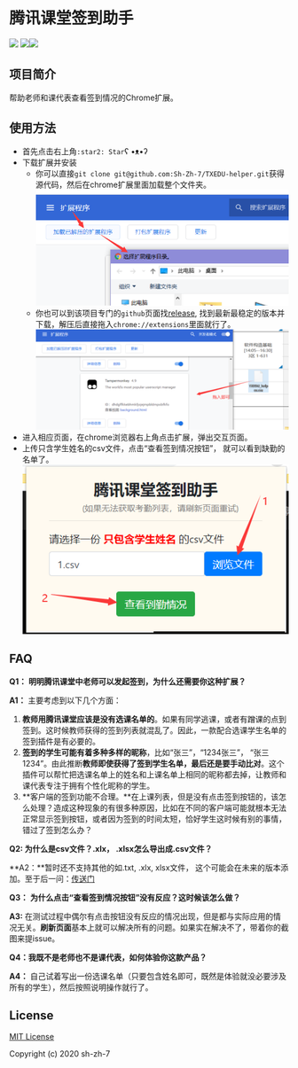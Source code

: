 # 腾讯课堂签到助手

[![](https://img.shields.io/github/license/Sh-Zh-7/TXEDU-helper)](LICENSE) [![](https://img.shields.io/github/repo-size/Sh-Zh-7/TXEDU-helper)](<https://github.com/Sh-Zh-7/TXEDU-helper>)[![](https://img.shields.io/github/manifest-json/v/Sh-Zh-7/TXEDU-helper?color=red)](<https://github.com/Sh-Zh-7/TXEDU-helper>)

## 项目简介

帮助老师和课代表查看签到情况的Chrome扩展。

## 使用方法

- 首先点击右上角`:star2: Star`ʕ •ᴥ•ʔ
- 下载扩展并安装
  - 你可以直接`git clone git@github.com:Sh-Zh-7/TXEDU-helper.git`获得源代码，然后在chrome扩展里面加载整个文件夹。<img src="./asset/load1.png">
  - 你也可以到该项目专门的`github`页面找[release](<https://github.com/Sh-Zh-7/TXEDU-helper/releases>), 找到最新最稳定的版本并下载，解压后直接拖入`chrome://extensions`里面就行了。<img src="asset/load2.png">
- 进入相应页面，在chrome浏览器右上角点击扩展，弹出交互页面。
- 上传只含学生姓名的csv文件，点击“查看签到情况按钮”， 就可以看到缺勤的名单了。<img src="asset/usage.png">

## FAQ

**Q1：** **明明腾讯课堂中老师可以发起签到，为什么还需要你这种扩展？**

**A1：** 主要考虑到以下几个方面：

1. **教师用腾讯课堂应该是没有选课名单的**。如果有同学逃课，或者有蹭课的点到签到。这时候教师获得的签到列表就混乱了。因此，一款配合选课学生名单的签到插件是有必要的。
2. **签到的学生可能有着多种多样的昵称**，比如“张三”，“1234张三”， “张三1234”。由此推断**教师即使获得了签到学生名单，最后还是要手动比对**。这个插件可以帮忙把选课名单上的姓名和上课名单上相同的昵称都去掉，让教师和课代表专注于拥有个性化昵称的学生。
3. **客户端的签到功能不合理。**在上课列表，但是没有点击签到按钮的，该怎么处理？造成这种现象的有很多种原因，比如在不同的客户端可能就根本无法正常显示签到按钮，或者因为签到的时间太短，恰好学生这时候有别的事情，错过了签到怎么办？

**Q2: 为什么是csv文件？.xlx， .xlsx怎么导出成.csv文件？**

**A2：**暂时还不支持其他的如.txt, .xlx, xlsx文件， 这个可能会在未来的版本添加。至于后一问：[传送门](https://support.office.com/zh-cn/article/%E5%AF%BC%E5%85%A5%E6%88%96%E5%AF%BC%E5%87%BA%E6%96%87%E6%9C%AC%EF%BC%88-txt-%E6%88%96-csv%EF%BC%89%E6%96%87%E4%BB%B6-5250ac4c-663c-47ce-937b-339e391393ba)

**Q3：** **为什么点击“查看签到情况按钮”没有反应？这时候该怎么做？**

**A3:** 在测试过程中偶尔有点击按钮没有反应的情况出现，但是都与实际应用的情况无关。**刷新页面**基本上就可以解决所有的问题。如果实在解决不了，带着你的截图来提issue。

**Q4：我既不是老师也不是课代表，如何体验你这款产品？**

**A4：** 自己试着写出一份选课名单（只要包含姓名即可，既然是体验就没必要涉及所有的学生），然后按照说明操作就行了。

## License

[MIT License](LICENSE)

Copyright (c) 2020 sh-zh-7